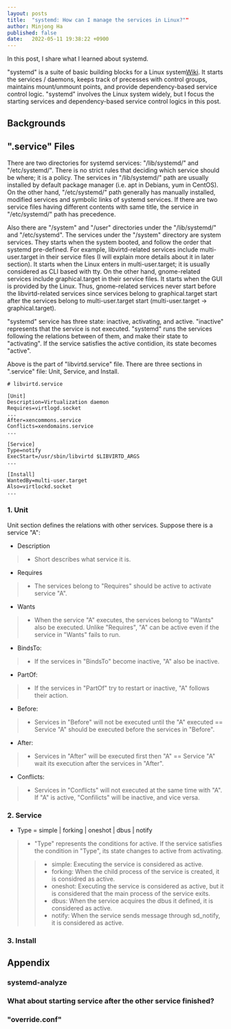 ```yaml
---
layout: posts
title:  "systemd: How can I manage the services in Linux?""
author: Minjong Ha
published: false
date:   2022-05-11 19:38:22 +0900
---
```


In this post, I share what I learned about systemd.

"systemd" is a suite of basic building blocks for a Linux system[Wiki](https://www.freedesktop.org/wiki/Software/systemd/).
It starts the services / daemons, keeps track of precesses with control groups, maintains mount/unmount points, and provide dependency-based service control logic.
"systemd" involves the Linux system widely, but I focus the starting services and dependency-based service control logics in this post.


## Backgrounds

<!-- some description about systemd -->
<!-- overview? -->


## ".service" Files

<!-- Details about service.file-->

There are two directories for systemd services: "/lib/systemd/" and "/etc/systemd/".
There is no strict rules that deciding which service should be where; it is a policy.
The services in "/lib/systemd/" path are usually installed by default package manager (i.e. apt in Debians, yum in CentOS).
On the other hand, "/etc/systemd/" path generally has manually installed, modified services and symbolic links of systemd services.
If there are two service files having different contents with same title, the service in "/etc/systemd/" path has precedence.

Also there are "/system" and "/user" directories under the "/lib/systemd/" and "/etc/systemd".
The services under the "/system" directory are system services.
They starts when the system booted, and follow the order that systemd pre-defined.
For example, libvirtd-related services include multi-user.target in their service files (I will explain more details about it in later section).
It starts when the Linux enters in multi-user.target; it is usually considered as CLI based with tty.
On the other hand, gnome-related services include graphical.target in their service files.
It starts when the GUI is provided by the Linux.
Thus, gnome-related services never start before the libvirtd-related services since services belong to graphical.target start after the services belong to multi-user.target start (multi-user.target -> graphical.target).

"systemd" service has three state: inactive, activating, and active.
"inactive" represents that the service is not executed.
"systemd" runs the services following the relations between of them, and make their state to "activating".
If the service satisfies the active contidion, its state becomes "active".

Above is the part of "libvirtd.service" file.
There are three sections in ".service" file: Unit, Service, and Install.

```
# libvirtd.service

[Unit]
Description=Virtualization daemon
Requires=virtlogd.socket
...
After=xencommons.service
Conflicts=xendomains.service
...

[Service]
Type=notify
ExecStart=/usr/sbin/libvirtd $LIBVIRTD_ARGS
...

[Install]
WantedBy=multi-user.target
Also=virtlockd.socket
...
```


### 1. Unit
Unit section defines the relations with other services.
Suppose there is a service "A":

- Description
> * Short describes what service it is.

- Requires
> * The services belong to "Requires" should be active to activate service "A".

- Wants
> * When the service "A" executes, the services belong to "Wants" also be executed. Unlike "Requires", "A" can be active even if the service in "Wants" fails to run.

- BindsTo:
> * If the services in "BindsTo" become inactive, "A" also be inactive.

- PartOf:
> * If the services in "PartOf" try to restart or inactive, "A" follows their action.

- Before:
> * Services in "Before" will not be executed until the "A" executed == Service "A" should be executed before the services in "Before".

- After:
> * Services in "After" will be executed first then "A" == Service "A" wait its execution after the services in "After".

- Conflicts:
> * Services in "Conflicts" will not executed at the same time with "A". If "A" is active, "Confilicts" will be inactive, and vice versa.


### 2. Service

- Type = simple | forking | oneshot | dbus | notify
> * "Type" represents the conditions for active. If the service satisfies the condition in "Type", its state changes to active from activating.
>> * simple: Executing the service is considered as active.
>> * forking: When the child process of the service is created, it is considred as active.
>> * oneshot: Executing the service is considered as active, but it is considered that the main process of the service exits.
>> * dbus: When the service acquires the dbus it defined, it is considered as active.
>> * notify: When the service sends message through sd_notify, it is considered as active.


### 3. Install


## Appendix

### systemd-analyze
<!-- systemd-analyize critical-chain -->

### What about starting service after the other service finished?
<!-- about FDE: dev-mapper-extra2.device file case-->

### "override.conf"




